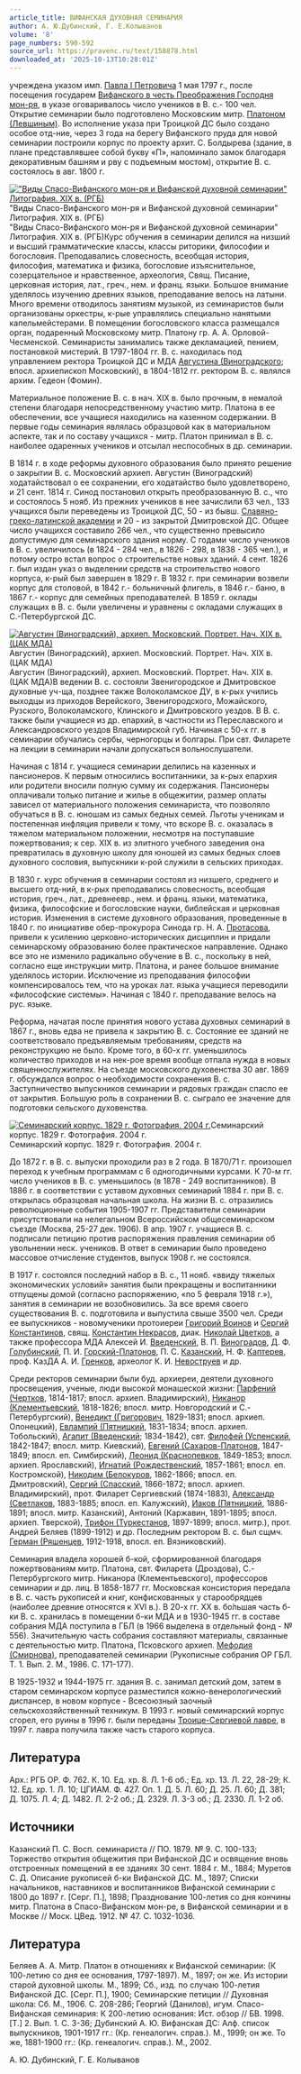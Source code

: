 ```yaml
---
article_title: ВИФАНСКАЯ ДУХОВНАЯ СЕМИНАРИЯ
author: А. Ю.Дубинский, Г. Е.Колыванов
volume: '8'
page_numbers: 590-592
source_url: https://pravenc.ru/text/158878.html
downloaded_at: '2025-10-13T10:28:01Z'
---
```


учреждена указом имп. [Павла I Петровича](<https://pravenc.ru/text/Павел I Петрович.html>) 1 мая 1797 г., после посещения государем [Вифанского в честь Преображения Господня мон-ря](<https://pravenc.ru/text/Вифанского в честь Преображения Господня мон-ря.html>), в указе оговаривалось число учеников в В. с.- 100 чел. Открытие семинарии было подготовлено Московским митр. [Платоном (Левшиным)](<https://pravenc.ru/text/Платоном (Левшиным).html>). Во исполнение указа при Троицкой ДС было создано особое отд-ние, через 3 года на берегу Вифанского пруда для новой семинарии построили корпус по проекту архит. С. Болдырева (здание, в плане представлявшее собой букву «П», напоминало замок благодаря декоративным башням и рву с подъемным мостом), открытие В. с. состоялось в авг. 1800 г.

[![&quot;Виды Спасо-Вифанского мон-ря и Вифанской духовной семинарии&quot; Литография. XIX в. (РГБ)](https://pravenc.ru/data/090/464/1234/i200.jpg "Кликните для увеличения картинки")](https://pravenc.ru/data/090/464/1234/i400.jpg)"Виды Спасо-Вифанского мон-ря и Вифанской духовной семинарии" Литография. XIX в. (РГБ)  
"Виды Спасо-Вифанского мон-ря и Вифанской духовной семинарии" Литография. XIX в. (РГБ)Курс обучения в семинарии делился на низший и высший грамматические классы, классы риторики, философии и богословия. Преподавались словесность, всеобщая история, философия, математика и физика, богословие изъяснительное, созерцательное и нравственное, археология, Свящ. Писание, церковная история, лат., греч., нем. и франц. языки. Большое внимание уделялось изучению древних языков, преподавание велось на латыни. Много времени отводилось занятиям музыкой, из семинаристов были организованы оркестры, к-рые управлялись специально нанятыми капельмейстерами. В помещении богословского класса размещался оргaн, подаренный Московскому митр. Платону гр. А. А. Орловой-Чесменской. Семинаристы занимались также декламацией, пением, постановкой мистерий. В 1797-1804 гг. В. с. находилась под управлением ректора Троицкой ДС и МДА [Августина (Виноградского](<https://pravenc.ru/text/Августина (Виноградского.html>); впосл. архиепископ Московский), в 1804-1812 гг. ректором В. с. являлся архим. Гедеон (Фомин).

Материальное положение В. с. в нач. XIX в. было прочным, в немалой степени благодаря непосредственному участию митр. Платона в ее обеспечении, все учащиеся находились на казенном содержании. В первые годы семинария являлась образцовой как в материальном аспекте, так и по составу учащихся - митр. Платон принимал в В. с. наиболее одаренных учеников и отсылал неспособных в др. семинарии.

В 1814 г. в ходе реформы духовного образования было принято решение о закрытии В. с. Московский архиеп. Августин (Виноградский) ходатайствовал о ее сохранении, его ходатайство было удовлетворено, и 21 сент. 1814 г. Синод постановил открыть преобразованную В. с., что и состоялось 5 нояб. Из прежних учеников в нее зачислили 63 чел., 133 учащихся были переведены из Троицкой ДС, 50 - из бывш. [Славяно-греко-латинской академии](<https://pravenc.ru/text/Славяно-греко-латинской академии.html>) и 20 - из закрытой Дмитровской ДС. Общее число учащихся составило 266 чел., что существенно превысило допустимую для семинарского здания норму. С годами число учеников в В. с. увеличилось (в 1824 - 284 чел., в 1826 - 298, в 1838 - 365 чел.), и потому остро встал вопрос о строительстве новых зданий. 4 сент. 1826 г. был издан указ о выделении средств на строительство нового корпуса, к-рый был завершен в 1829 г. В 1832 г. при семинарии возвели корпус для столовой, в 1842 г.- больничный флигель, в 1846 г.- баню, в 1867 г.- корпус для семейных преподавателей. В 1859 г. оклады служащих в В. с. были увеличены и уравнены с окладами служащих в С.-Петербургской ДС.

[![Августин (Виноградский), архиеп. Московский. Портрет. Нач. XIX в. (ЦАК МДА)](https://pravenc.ru/data/388/465/1234/i200.jpg "Кликните для увеличения картинки")](https://pravenc.ru/data/388/465/1234/i400.jpg)Августин (Виноградский), архиеп. Московский. Портрет. Нач. XIX в. (ЦАК МДА)  
Августин (Виноградский), архиеп. Московский. Портрет. Нач. XIX в. (ЦАК МДА)В ведении В. с. состояли Звенигородское и Дмитровское духовные уч-ща, позднее также Волоколамское ДУ, в к-рых учились выходцы из приходов Верейского, Звенигородского, Можайского, Рузского, Волоколамского, Клинского и Дмитровского уездов. В В. с. также были учащиеся из др. епархий, в частности из Переславского и Александровского уездов Владимирской губ. Начиная с 50-х гг. в семинарии обучались сербы, черногорцы и болгары. При свт. Филарете на лекции в семинарии начали допускаться вольнослушатели.

Начиная с 1814 г. учащиеся семинарии делились на казенных и пансионеров. К первым относились воспитанники, за к-рых епархия или родители вносили полную сумму их содержания. Пансионеры оплачивали только питание и жилье в общежитии, размер оплаты зависел от материального положения семинариста, что позволяло обучаться в В. с. юношам из самых бедных семей. Льготы ученикам и постепенная инфляция привели к тому, что вскоре В. с. оказалась в тяжелом материальном положении, несмотря на поступавшие пожертвования; к сер. XIX в. из элитного учебного заведения она превратилась в духовную школу для юношей из самых бедных слоев духовного сословия, выпускники к-рой служили в сельских приходах.

В 1830 г. курс обучения в семинарии состоял из низшего, среднего и высшего отд-ний, в к-рых преподавались словесность, всеобщая история, греч., лат., древнеевр., нем. и франц. языки, математика, физика, философские и богословские науки, библейская и церковная история. Изменения в системе духовного образования, проведенные в 1840 г. по инициативе обер-прокурора Синода гр. Н. А. [Протасова](https://pravenc.ru/text/Протасов.html), привели к усилению церковно-исторических дисциплин и придали семинарскому образованию более практическое направление. Однако все это не изменило радикально обучение в В. с., поскольку в ней, согласно еще инструкции митр. Платона, и ранее большое внимание уделялось истории. Исключение из преподавания философии компенсировалось тем, что на уроках лат. языка учащиеся переводили «философские системы». Начиная с 1840 г. преподавание велось на рус. языке.

Реформа, начатая после принятия нового устава духовных семинарий в 1867 г., вновь едва не привела к закрытию В. с. Состояние ее зданий не соответствовало предъявляемым требованиям, средств на реконструкцию не было. Кроме того, в 60-х гг. уменьшилось количество приходов и на нек-рое время вообще отпала нужда в новых священнослужителях. На съезде московского духовенства 30 авг. 1869 г. обсуждался вопрос о необходимости сохранения В. с. Заступничество выпускников семинарии и рядовых граждан спасло ее от закрытия. Большую роль в сохранении В. с. сыграло ее значение для подготовки сельского духовенства.

[![Семинарский корпус. 1829 г. Фотография. 2004 г.](https://pravenc.ru/data/318/465/1234/i200.jpg "Кликните для увеличения картинки")](https://pravenc.ru/data/318/465/1234/i400.jpg)Семинарский корпус. 1829 г. Фотография. 2004 г.  
Семинарский корпус. 1829 г. Фотография. 2004 г.

До 1872 г. в В. с. выпуски проходили раз в 2 года. В 1870/71 г. произошел переход к учебным программам с 6 одногодичными курсами. К 70-м гг. число учеников в В. с. уменьшилось (в 1878 - 249 воспитанников). В 1886 г. в соответствии с уставом духовных семинарий 1884 г. при В. с. открылась образцовая начальная школа. На жизни В. с. отразились революционные события 1905-1907 гг. Представители семинарии присутствовали на нелегальном Всероссийском общесеминарском съезде (Москва, 25-27 дек. 1906). В апр. 1907 г. учащиеся В. с. подписали петицию против распоряжения правления семинарии об увольнении неск. учеников. В ответ в семинарии было проведено массовое отчисление студентов, выпуск 1908 г. не состоялся.

В 1917 г. состоялся последний набор в В. с., 11 нояб. «ввиду тяжелых экономических условий» занятия были прекращены и воспитанники отпущены домой (согласно распоряжению, «по 5 февраля 1918 г.»), занятия в семинарии не возобновились. За все время своего существования В. с. подготовила и выпустила свыше 3500 чел. Среди ее выпускников - новомученики протоиереи [Григорий Воинов](<https://pravenc.ru/text/Григорий Воинов.html>) и [Сергий Константинов](<https://pravenc.ru/text/Сергий Константинов.html>), свящ. [Константин Некрасов](<https://pravenc.ru/text/Константин Некрасов.html>), диак. [Николай Цветков](<https://pravenc.ru/text/Николай Цветков.html>), а также профессора МДА Алексей И. [Введенский](https://pravenc.ru/text/Введенский.html), В. П. [Виноградов](https://pravenc.ru/text/Виноградов.html), Д. Ф. [Голубинский](https://pravenc.ru/text/Голубинский.html), П. И. [Горский-Платонов](https://pravenc.ru/text/Горский-Платонов.html), П. С. [Казанский](https://pravenc.ru/text/Казанский.html), Н. Ф. [Каптерев](https://pravenc.ru/text/Каптерев.html), проф. КазДА А. И. [Гренков](https://pravenc.ru/text/Гренков.html), археолог К. И. [Невоструев](https://pravenc.ru/text/Невоструев.html) и др.

Среди ректоров семинарии были буд. архиереи, деятели духовного просвещения, ученые, люди высокой монашеской жизни: [Парфений (Чертков](<https://pravenc.ru/text/Парфений (Чертков.html>), 1814-1817; впосл. архиеп. Владимирский), [Никанор (Клементьевский](<https://pravenc.ru/text/Никанор (Клементьевский.html>), 1818-1826; впосл. митр. Новгородский и С.-Петербургский), [Венедикт (Григорович](<https://pravenc.ru/text/Венедикт (Григорович.html>), 1829-1831; впосл. архиеп. Олонецкий), [Евлампий (Пятницкий](<https://pravenc.ru/text/Евлампий (Пятницкий.html>), 1831-1834; впосл. архиеп. Тобольский), [Агапит (Введенский](<https://pravenc.ru/text/Агапит (Введенский.html>); 1834-1842), свт. [Филофей (Успенский](<https://pravenc.ru/text/Филофей (Успенский.html>), 1842-1847; впосл. митр. Киевский), [Евгений (Сахаров-Платонов](<https://pravenc.ru/text/Евгений (Сахаров-Платонов.html>), 1847-1849; впосл. еп. Симбирский), [Леонид (Краснопевков](<https://pravenc.ru/text/Леонид (Краснопевков.html>), 1849-1853; впосл. архиеп. Ярославский), [Игнатий (Рождественский](<https://pravenc.ru/text/Игнатий (Рождественский.html>), 1857-1861; впосл. еп. Костромской), [Никодим (Белокуров](<https://pravenc.ru/text/Никодим (Белокуров.html>), 1862-1866; впосл. еп. Дмитровский), [Сергий (Спасский](<https://pravenc.ru/text/Сергий (Спасский.html>), 1866-1872; впосл. архиеп. Владимирский), прот. Филарет Сергиевский (1874-1883), [Александр (Светлаков](<https://pravenc.ru/text/Александр (Светлаков.html>), 1883-1885; впосл. еп. Калужский), [Иаков (Пятницкий](<https://pravenc.ru/text/Иаков (Пятницкий.html>), 1886-1891; впосл. митр. Казанский), Антоний (Каржавин, 1891-1895; впосл. архиеп. Тверской), [Трифон (Туркестанов](<https://pravenc.ru/text/Трифон (Туркестанов.html>), 1897-1899; впосл. митр.), прот. Андрей Беляев (1899-1912) и др. Последним ректором В. с. был сщмч. [Герман (Ряшенцев](<https://pravenc.ru/text/Герман (Ряшенцев.html>), 1912-1918, впосл. еп. Вязниковский).

Семинария владела хорошей б-кой, сформированной благодаря пожертвованиям митр. Платона, свт. Филарета (Дроздова), С.-Петербургского митр. Никанора (Клементьевского), профессоров семинарии и др. лиц. В 1858-1877 гг. Московская консистория передала в В. с. часть рукописей и книг, конфискованных у старообрядцев (наиболее древние относятся к XVI в.). В 20-х гг. XX в. бо́льшая часть б-ки В. с. хранилась в помещении б-ки МДА и в 1930-1945 гг. в составе собрания МДА поступила в ГБЛ (в 1966 выделена в отдельный фонд - № 556). Значительную часть собрания составляют материалы, связанные с деятельностью митр. Платона, Псковского архиеп. [Мефодия (Смирнова)](<https://pravenc.ru/text/Мефодия (Смирнова).html>), преподавателей семинарии (Рукописные собрания ОР ГБЛ. Т. 1. Вып. 2. М., 1986. С. 171-177).

В 1925-1932 и 1944-1975 гг. здания В. с. занимал детский дом, затем в старом семинарском корпусе разместился кожно-венерологический диспансер, в новом корпусе - Всесоюзный заочный сельскохозяйственный техникум. В 1993 г. новый семинарский корпус сгорел, его руины в 1996 г. были переданы [Троице-Сергиевой лавре](<https://pravenc.ru/text/Троице-Сергиева лавра.html>), в 1997 г. лавра получила также часть старого корпуса.

## Литература

Арх.: РГБ ОР. Ф. 762. К. 10. Ед. хр. 8. Л. 1-6 об.; Ед. хр. 13. Л. 22, 28-29; К. 12. Ед. хр. 1. Л. 10; ЦГИАМ. Ф. 427. Оп. 1. Д. 5. Л. 60; Д. 25. Л. 60; Д. 381; Д. 1075. Л. 4; Д. 1482. Л. 2-2 об.; Д. 2329. Л. 3-3 об.; Д. 2330. Л. 1-2 об.

## Источники

Казанский П. С. Восп. семинариста // ПО. 1879. № 9. С. 100-133; Торжество открытия общежития при Вифанской ДС и освящение вновь отстроенных помещений в ее зданиях 30 сент. 1884 г. М., 1884; Муретов С. Д. Описание рукописей б-ки Вифанской ДС. М., 1897; Списки начальников, наставников и воспитанников Вифанской семинарии с 1800 до 1897 г. [Серг. П.], 1898; Празднование 100-летия со дня кончины митр. Платона в Спасо-Вифанском мон-ре, в Вифанской семинарии и в Москве // Моск. ЦВед. 1912. № 47. С. 1032-1036.

## Литература

Беляев А. А. Митр. Платон в отношениях к Вифанской семинарии: (К 100-летию со дня ее основания, 1797-1897). М., 1897; он же. Из истории старой духовной школы. М., 1899; Сб., изд. по случаю 100-летия Вифанской ДС. [Серг. П.], 1900; Семинарские петиции // Духовная школа: Сб. М., 1906. С. 208-286; Георгий (Данилов), игум. Спасо-Вифанская семинария: К 200-летию основания: Ист. обзор // БВ. 1998. [Т.] 2. Вып. 1. С. 3-36; Дубинский А. Ю. Вифанская ДС: Алф. список выпускников, 1901-1917 гг.: (Кр. генеалогич. справ.). М., 1999; он же. То же, 1881-1900 гг.: (Кр. генеалогич. справ.). М., 2002.

А. Ю.  Дубинский,   Г. Е.  Колыванов
